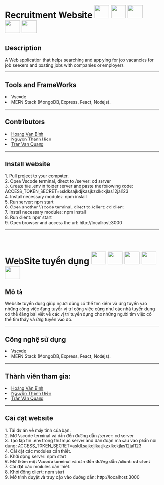 
<div>
<h1>Recruitment Website
<img src='https://cdn.iconscout.com/icon/free/png-256/mongodb-3-1175138.png' width="48" height="42"/>
<img src='https://tse2.mm.bing.net/th?id=OIP.qOQkcVriHaFX8zjpjyLFzwHaHa&pid=Api&P=0&w=173&h=173' width="48" height="42"/>
<img src='https://pluspng.com/img-png/react-logo-png-img-react-logo-png-react-js-logo-png-transparent-png-1142x1027.png' width="48" height="42"/>
<img src='https://www.technoscore.com/images/services/node-js-icon.png' width="48" height="42"/>
<img src='https://www.nicepng.com/png/detail/141-1415492_bootstrap-bootstrap-4-icon-png.png' width="48" height="42"/>
</h1>
</div>

<h2>Description</h2>
A Web application that helps searching and applying for job vacancies for job seekers and posting jobs with companies or employers.
<hr>
<h2>Tools and FrameWorks </h2>
<li> Vscode </li>
<li>MERN Stack (MongoDB, Express, React, Nodejs).</li>
<hr>
<h2>Contributors </h2>
<li><a href='https://github.com/HoangVanBinh0712'>Hoang Van Binh </a> </li>
<li> <a href='https://github.com/lexus2801'>Nguyen Thanh Hien </a></li>
<li> <a href='https://github.com/tomo1601'>Tran Van Quang </a></li>
<hr>
<h2>Install website </h2>
1. Pull project to your computer. <br>
2. Open Vscode terminal, direct to /server: cd server<br>
3. Create file .env in folder server and paste the following code: ACCESS_TOKEN_SECRET=asldksajkdjlkasjkzxlkckjlas12jal123 <br>
4. Install necessary modules: npm install <br>
5. Run server: npm start <br>
6. Open another Vscode terminal, direct to /client: cd client <br>
7. Install necessary modules: npm install  <br>
8. Run client: npm start <br>
9. Open browser and access the url: http://localhost:3000 <br>
<hr>
<br>
<div>
<h1> WebSite tuyển dụng
<img src='https://cdn.iconscout.com/icon/free/png-256/mongodb-3-1175138.png' width="48" height="42"/>
<img src='https://tse2.mm.bing.net/th?id=OIP.qOQkcVriHaFX8zjpjyLFzwHaHa&pid=Api&P=0&w=173&h=173' width="48" height="42"/>
<img src='https://pluspng.com/img-png/react-logo-png-img-react-logo-png-react-js-logo-png-transparent-png-1142x1027.png' width="48" height="42"/>
<img src='https://www.technoscore.com/images/services/node-js-icon.png' width="48" height="42"/>
<img src='https://www.nicepng.com/png/detail/141-1415492_bootstrap-bootstrap-4-icon-png.png' width="48" height="42"/>
</h1>
</div>
<h2>Mô tả</h2>
Website tuyển dụng giúp người dùng có thể tìm kiếm và ứng tuyển vào những công việc đang tuyển vị trí công việc cũng như các nhà tuyển dụng có thể đăng bài viết về các vị trí tuyển dụng cho những người tìm việc có thể tìm thấy và ứng tuyển vào đó.
<hr>
<h2>Công nghệ sử dụng </h2>
<li> Vscode </li>
<li>MERN Stack (MongoDB, Express, React, Nodejs).</li>
<hr>
<h2>Thành viên tham gia: </h2>
<li><a href='https://github.com/HoangVanBinh0712'>Hoàng Văn Bình </a> </li>
<li> <a href='https://github.com/lexus2801'>Nguyễn Thanh Hiền </a></li>
<li> <a href='https://github.com/tomo1601'>Trần Văn Quang </a></li>
<hr>
<h2>Cài đặt website </h2>
1. Tải dự án về máy tính của bạn. <br>
2. Mở Vscode terminal và dẫn đến đường dẫn /server: cd server<br>
3. Tạo tập tin .env trong thư mục server and dán đoạn mã sau vào phần nội dung: ACCESS_TOKEN_SECRET=asldksajkdjlkasjkzxlkckjlas12jal123 <br>
4. Cài đặt các modules cần thiết. <br>
5. Khởi động server: npm start <br>
6. Mở thêm một Vscode terminal và dấn đến đường dẫn /client: cd client <br>
7. Cài đặt các modules cần thiết. <br>
8. Khởi động client: npm start <br>
9. Mở trình duyệt và truy cập vào đường dẫn: http://localhost:3000 <br>
